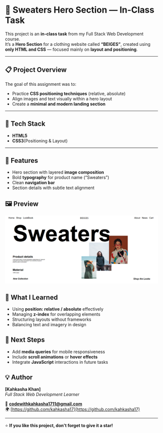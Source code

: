 # 👕 Sweaters Hero Section — In-Class Task

This project is an **in-class task** from my Full Stack Web Development course.  
It’s a **Hero Section** for a clothing website called **“BEIGES”**, created using **only HTML and CSS** — focused mainly on **layout and positioning**.

---

## 📋 Project Overview

The goal of this assignment was to:

- Practice **CSS positioning techniques** (relative, absolute)
- Align images and text visually within a hero layout
- Create a **minimal and modern landing section**

---

## 🧱 Tech Stack

- **HTML5**
- **CSS3**(Positioning & Layout)

---

## 🚀 Features

- Hero section with layered **image composition**
- Bold **typography** for product name (“Sweaters”)
- Clean **navigation bar**
- Section details with subtle text alignment



## 🖼️ Preview

![Preview](./screenshort.png)

<!-- ## 🌐 Live Demo

You can view the live version of this project here:

👉 **[View Live Project](https://kahkasha17.github.io/Shery-Portfolio-Assignment1/)**  
_(Hosted using GitHub Pages)_ -->



## 🧠 What I Learned

- Using **position: relative / absolute** effectively  
- Managing **z-index** for overlapping elements  
- Structuring layouts without frameworks  
- Balancing text and imagery in design

## 🔮 Next Steps

- Add **media queries** for mobile responsiveness  
- Include **scroll animations** or **hover effects**  
- Integrate **JavaScript** interactions in future tasks



## 💡 Author

**[Kahkasha Khan]**  
*Full Stack Web Development Learner*  

📧 **codewithkahkasha1711@gmail.com**  
🌍 [https://github.com/kahkasha17](https://github.com/kahkasha17)


---

⭐ **If you like this project, don't forget to give it a star!**
